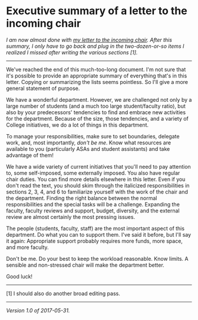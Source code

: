 Executive summary of a letter to the incoming chair
===================================================

_I am now almost done with [my letter to the incoming
chair](index-incoming-chair).  After this summary, I only have to go
back and plug in the two-dozen-or-so items I realized I missed after
writing the various sections [1]._

---

We've reached the end of this much-too-long document.  I'm not sure that
it's possible to provide an appropriate summary of everything that's
in this letter.  Copying or summarizing the lists seems pointless.
So I'll give a more general statement of purpose.

We have a wonderful department.  However, we are challenged not only by a
large number of students (and a much too large student/faculty ratio), but
also by your predecessors' tendencies to find and embrace new activities
for the department.  Because of the size, those tendencies, and a variety
of College initiatives, we do a lot of things in this department.

To manage your responsibilities, make sure to set boundaries, delegate
work, and, most importantly, *don't be me*.  Know what resources are
available to you (particularly ASAs and student assistants) and take
advantage of them!

We have a wide variety of current initiatives that you'll need to pay
attention to, some self-imposed, some externally imposed.  You also have
regular chair duties.  You can find more details elsewhere in this letter.
Even if you don't read the text, you should skim through the italicized
responsibilities in sections 2, 3, 4, and 6 to familiarize yourself
with the work of the chair and the department.  Finding the right
balance between the normal responsibilities and the special tasks will
be a challenge.  Expanding the faculty, faculty reviews and support,
budget, diversity, and the external review are almost certainly the most
pressing issues.

The people (students, faculty, staff) are the most important aspect of
this department.  Do what you can to support them.  I've said it before,
but I'll say it again: Appropriate support probably requires more funds,
more space, and more faculty.

Don't be me.  Do your best to keep the workload reasonable.  Know limits.
A sensible and non-stressed chair will make the department better.

Good luck!  

---

[1] I should also do another broad editing pass.

---

*Version 1.0 of 2017-05-31.*
